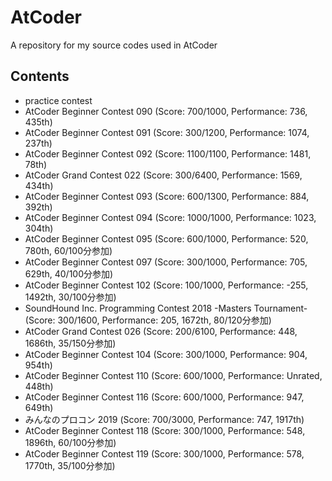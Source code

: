 # AtCoder

A repository for my source codes used in AtCoder

## Contents

- practice contest
- AtCoder Beginner Contest 090 (Score: 700/1000, Performance: 736, 435th)
- AtCoder Beginner Contest 091 (Score: 300/1200, Performance: 1074, 237th)
- AtCoder Beginner Contest 092 (Score: 1100/1100, Performance: 1481, 78th)
- AtCoder Grand Contest 022 (Score: 300/6400, Performance: 1569, 434th)
- AtCoder Beginner Contest 093 (Score: 600/1300, Performance: 884, 392th)
- AtCoder Beginner Contest 094 (Score: 1000/1000, Performance: 1023, 304th)
- AtCoder Beginner Contest 095 (Score: 600/1000, Performance: 520, 780th, 60/100分参加)
- AtCoder Beginner Contest 097 (Score: 300/1000, Performance: 705, 629th, 40/100分参加)
- AtCoder Beginner Contest 102 (Score: 100/1000, Performance: -255, 1492th, 30/100分参加)
- SoundHound Inc. Programming Contest 2018 -Masters Tournament- (Score: 300/1600, Performance: 205, 1672th, 80/120分参加)
- AtCoder Grand Contest 026 (Score: 200/6100, Performance: 448, 1686th, 35/150分参加)
- AtCoder Beginner Contest 104 (Score: 300/1000, Performance: 904, 954th)
- AtCoder Beginner Contest 110 (Score: 600/1000, Performance: Unrated, 448th)
- AtCoder Beginner Contest 116 (Score: 600/1000, Performance: 947, 649th)
- みんなのプロコン 2019 (Score: 700/3000, Performance: 747, 1917th)
- AtCoder Beginner Contest 118 (Score: 300/1000, Performance: 548, 1896th, 60/100分参加)
- AtCoder Beginner Contest 119 (Score: 300/1000, Performance: 578, 1770th, 35/100分参加)
